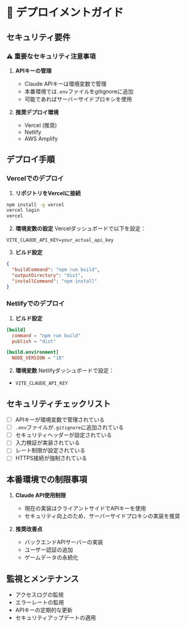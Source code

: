 # 🚀 デプロイメントガイド

## セキュリティ要件

### ⚠️ 重要なセキュリティ注意事項

1. **APIキーの管理**
   - Claude APIキーは環境変数で管理
   - 本番環境では`.env`ファイルをgitignoreに追加
   - 可能であればサーバーサイドプロキシを使用

2. **推奨デプロイ環境**
   - Vercel (推奨)
   - Netlify
   - AWS Amplify

## デプロイ手順

### Vercelでのデプロイ

1. **リポジトリをVercelに接続**
```bash
npm install -g vercel
vercel login
vercel
```

2. **環境変数の設定**
Vercelダッシュボードで以下を設定：
```
VITE_CLAUDE_API_KEY=your_actual_api_key
```

3. **ビルド設定**
```json
{
  "buildCommand": "npm run build",
  "outputDirectory": "dist",
  "installCommand": "npm install"
}
```

### Netlifyでのデプロイ

1. **ビルド設定**
```toml
[build]
  command = "npm run build"
  publish = "dist"

[build.environment]
  NODE_VERSION = "18"
```

2. **環境変数**
Netlifyダッシュボードで設定：
- `VITE_CLAUDE_API_KEY`

## セキュリティチェックリスト

- [ ] APIキーが環境変数で管理されている
- [ ] `.env`ファイルが`.gitignore`に追加されている
- [ ] セキュリティヘッダーが設定されている
- [ ] 入力検証が実装されている
- [ ] レート制限が設定されている
- [ ] HTTPS接続が強制されている

## 本番環境での制限事項

1. **Claude API使用制限**
   - 現在の実装はクライアントサイドでAPIキーを使用
   - セキュリティ向上のため、サーバーサイドプロキシの実装を推奨

2. **推奨改善点**
   - バックエンドAPIサーバーの実装
   - ユーザー認証の追加
   - ゲームデータの永続化

## 監視とメンテナンス

- アクセスログの監視
- エラーレートの監視
- APIキーの定期的な更新
- セキュリティアップデートの適用